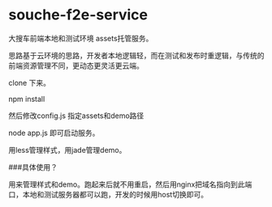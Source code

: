 souche-f2e-service
==================

大搜车前端本地和测试环境 assets托管服务。


思路基于云环境的思路，开发者本地逻辑轻，而在测试和发布时重逻辑，与传统的前端资源管理不同，更动态更灵活更云端。

clone 下来。

npm install

然后修改config.js 指定assets和demo路径

node app.js 即可启动服务。

用less管理样式，用jade管理demo。


###具体使用？

用来管理样式和demo。跑起来后就不用重启，然后用nginx把域名指向到此端口，本地和测试服务器都可以跑，开发的时候用host切换即可。

